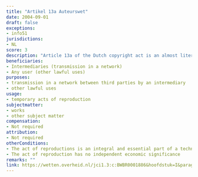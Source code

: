 ```yaml
---
title: "Artikel 13a Auteurswet"
date: 2004-09-01 
draft: false
exceptions:
- info51
jurisdictions:
- NL
score: 3
description: "Article 13a of the Dutch copyright act is an almost literal implementation of the generic exception in Article 5(1) of the InfoSoc Directive. It allows temporary acts of reproductions by network intermedaries for the purpose of transmission and by any user in the context of other lawful uses as long as they are integral and essential elements of a technological process and have no independent economic value." 
beneficiaries:
- Intermediaries (transmission in a network)
- Any user (other lawful uses)
purposes: 
- transmission in a network between third parties by an intermediary
- other lawful uses
usage:
- temporary acts of reproduction
subjectmatter:
- works 
- other subject matter
compensation:
- Not required
attribution: 
- Not required
otherConditions: 
- The act of reproductions is an integral and essential part of a technological process
- The act of reproduction has no independent economic significance
remarks: ""
link: https://wetten.overheid.nl/jci1.3:c:BWBR0001886&hoofdstuk=I&paragraaf=5&artikel=13a&z=2018-10-11&g=2018-10-11
---
```

